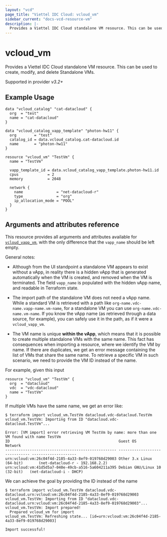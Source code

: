 ```yaml
---
layout: "vcd"
page_title: "Viettel IDC Cloud: vcloud_vm"
sidebar_current: "docs-vcd-resource-vm"
description: |-
  Provides a Viettel IDC Cloud standalone VM resource. This can be used to create, modify, and delete Standalone VMs.
---
```


# vcloud\_vm

Provides a Viettel IDC Cloud standalone VM resource. This can be used to create, modify, and delete Standalone VMs.

Supported in provider *v3.2+*

## Example Usage

```hcl
data "vcloud_catalog" "cat-datacloud" {
  org  = "test"
  name = "cat-datacloud"
}

data "vcloud_catalog_vapp_template" "photon-hw11" {
  org        = "test"
  catalog_id = data.vcloud_catalog.cat-datacloud.id
  name       = "photon-hw11"
}

resource "vcloud_vm" "TestVm" {
  name = "TestVm"

  vapp_template_id = data.vcloud_catalog_vapp_template.photon-hw11.id
  cpus             = 2
  memory           = 2048

  network {
    name               = "net-datacloud-r"
    type               = "org"
    ip_allocation_mode = "POOL"
  }
}
```

## Arguments and attributes reference

This resource provides all arguments and attributes available for [`vcloud_vapp_vm`](/providers/viettelidc-provider/vcloud/latest/docs/resources/vapp_vm),
with the only difference that the `vapp_name` should be left empty.

General notes:

* Although from the UI standpoint a standalone VM appears to exist without a vApp, in reality there is a hidden vApp that
  is generated automatically when the VM is created, and removed when the VM is terminated. The field `vapp_name` is populated
  with the hidden vApp name, and readable in Terraform state.

* The import path of the standalone VM does not need a vApp name. While a standard VM is retrieved with a path like 
`org-name.vdc-name.vapp-name.vm-name`, for a standalone VM you can use `org-name.vdc-name.vm-name`. If you know the vApp
  name (as retrieved through a data source, for example), you can safely use it in the path, as if it were a `vcloud_vapp_vm`.

* The VM name is unique **within the vApp**, which means that it is possible to create multiple standalone VMs with the same name.
  This fact has consequences when importing a resource, where we identify the VM by name. If there are duplicates, we get
  an error message containing the list of VMs that share the same name. To retrieve a specific VM in such scenario, we need
  to provide the VM ID instead of the name.

For example, given this input
```hcl
resource "vcloud_vm" "TestVm" {
  org  = "datacloud"
  vdc  = "vdc-datacloud"
  name = "TestVm"
}
```

If multiple VMs have the same name, we get an error like:

```
$ terraform import vcloud_vm.TestVm datacloud.vdc-datacloud.TestVm
vcloud_vm.TestVm: Importing from ID "datacloud.vdc-datacloud.TestVm"...

Error: [VM import] error retrieving VM TestVm by name: more than one VM found with name TestVm
ID                                                 Guest OS                       Network
-------------------------------------------------- ------------------------------ --------------------
urn:vcloud:vm:26c04f4d-2185-4a33-8ef9-019768d29003 Other 3.x Linux (64-bit)       (net-datacloud-r - 192.168.2.2)
urn:vcloud:vm:41d5d5a7-040e-49cb-a516-5a604211a395 Debian GNU/Linux 10 (32-bit)   (net-datacloud-i - DHCP)
```

We can achieve the goal by providing the ID instead of the name

```
$ terraform import vcloud_vm.TestVm datacloud.vdc-datacloud.urn:vcloud:vm:26c04f4d-2185-4a33-8ef9-019768d29003
vcloud_vm.TestVm: Importing from ID "datacloud.vdc-datacloud.urn:vcloud:vm:26c04f4d-2185-4a33-8ef9-019768d29003"...
vcloud_vm.TestVm: Import prepared!
  Prepared vcloud_vm for import
vcloud_vm.TestVm: Refreshing state... [id=urn:vcloud:vm:26c04f4d-2185-4a33-8ef9-019768d29003]

Import successful!
```
